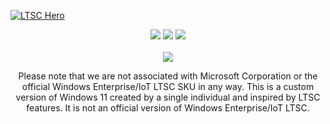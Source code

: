 [![LTSC Hero](https://user-images.githubusercontent.com/96759883/222968718-5dc0b967-4cd5-4e63-b74f-8c8d8da575a0.png)](https://github.com/LSX285/Windows11-LTSC/discussions/1)

<p align="center">
  <a href="https://github.com/LSX285/Windows11-LTSC/releases/latest"><img src="https://user-images.githubusercontent.com/96759883/222765797-b5915930-2953-4729-bbb2-a480af8ce2b1.png" /></a>
  <a href="https://github.com/LSX285/Windows11-LTSC/releases/tag/INSIDER"><img src="https://user-images.githubusercontent.com/96759883/222765789-27409f66-d2a4-42cb-8ba3-add8c0692dec.png" /></a>
  <a href="https://github.com/LSX285/Windows11-LTSC/releases/tag/SERVER"><img src="https://user-images.githubusercontent.com/96759883/222765794-307c28df-74b4-4690-8350-669b0c2b7581.png" /></a>
  <br/><br/>
  <a href="https://github.com/LSX285/Windows11-LTSC/releases/download/v1.1.1/LTSC-Builder.zip"><img src="https://user-images.githubusercontent.com/96759883/223980886-d54efa43-1458-49ae-bc69-983476fb36ff.png" /></a>
</p>

<p align="center">
Please note that we are not associated with Microsoft Corporation or the official Windows Enterprise/IoT LTSC SKU in any way. This is a custom version of Windows 11 created by a single individual and inspired by LTSC features. It is not an official version of Windows Enterprise/IoT LTSC.

</p>
